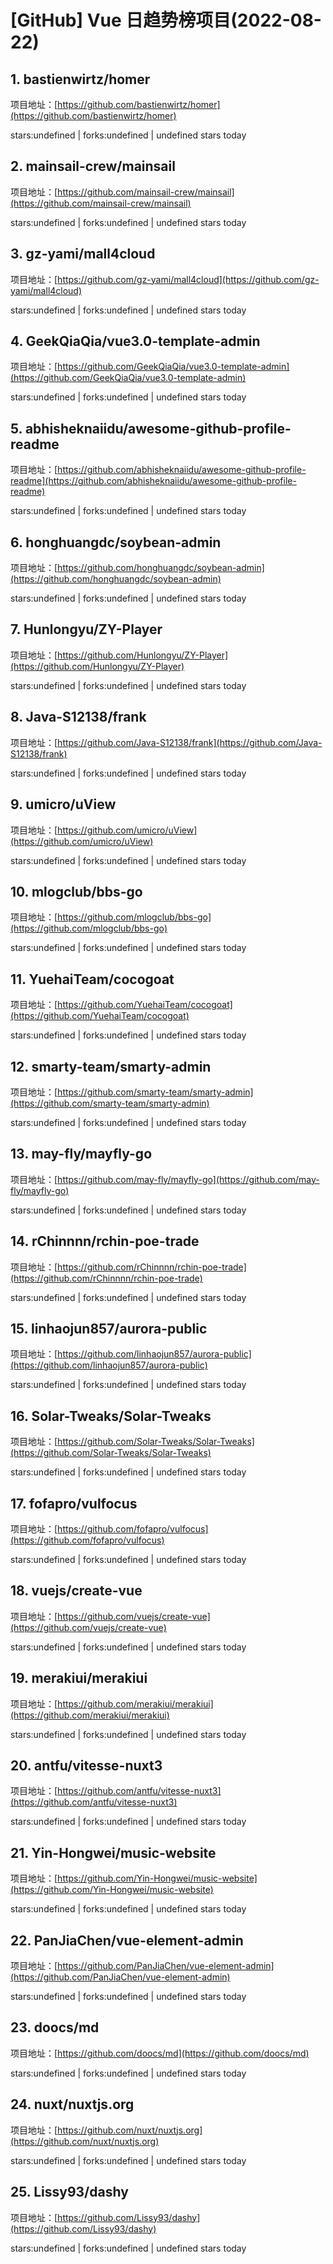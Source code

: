# [GitHub] Vue 日趋势榜项目(2022-08-22)

## 1. bastienwirtz/homer 

项目地址：[https://github.com/bastienwirtz/homer](https://github.com/bastienwirtz/homer)

stars:undefined | forks:undefined | undefined stars today 



## 2. mainsail-crew/mainsail 

项目地址：[https://github.com/mainsail-crew/mainsail](https://github.com/mainsail-crew/mainsail)

stars:undefined | forks:undefined | undefined stars today 



## 3. gz-yami/mall4cloud 

项目地址：[https://github.com/gz-yami/mall4cloud](https://github.com/gz-yami/mall4cloud)

stars:undefined | forks:undefined | undefined stars today 



## 4. GeekQiaQia/vue3.0-template-admin 

项目地址：[https://github.com/GeekQiaQia/vue3.0-template-admin](https://github.com/GeekQiaQia/vue3.0-template-admin)

stars:undefined | forks:undefined | undefined stars today 



## 5. abhisheknaiidu/awesome-github-profile-readme 

项目地址：[https://github.com/abhisheknaiidu/awesome-github-profile-readme](https://github.com/abhisheknaiidu/awesome-github-profile-readme)

stars:undefined | forks:undefined | undefined stars today 



## 6. honghuangdc/soybean-admin 

项目地址：[https://github.com/honghuangdc/soybean-admin](https://github.com/honghuangdc/soybean-admin)

stars:undefined | forks:undefined | undefined stars today 



## 7. Hunlongyu/ZY-Player 

项目地址：[https://github.com/Hunlongyu/ZY-Player](https://github.com/Hunlongyu/ZY-Player)

stars:undefined | forks:undefined | undefined stars today 



## 8. Java-S12138/frank 

项目地址：[https://github.com/Java-S12138/frank](https://github.com/Java-S12138/frank)

stars:undefined | forks:undefined | undefined stars today 



## 9. umicro/uView 

项目地址：[https://github.com/umicro/uView](https://github.com/umicro/uView)

stars:undefined | forks:undefined | undefined stars today 



## 10. mlogclub/bbs-go 

项目地址：[https://github.com/mlogclub/bbs-go](https://github.com/mlogclub/bbs-go)

stars:undefined | forks:undefined | undefined stars today 



## 11. YuehaiTeam/cocogoat 

项目地址：[https://github.com/YuehaiTeam/cocogoat](https://github.com/YuehaiTeam/cocogoat)

stars:undefined | forks:undefined | undefined stars today 



## 12. smarty-team/smarty-admin 

项目地址：[https://github.com/smarty-team/smarty-admin](https://github.com/smarty-team/smarty-admin)

stars:undefined | forks:undefined | undefined stars today 



## 13. may-fly/mayfly-go 

项目地址：[https://github.com/may-fly/mayfly-go](https://github.com/may-fly/mayfly-go)

stars:undefined | forks:undefined | undefined stars today 



## 14. rChinnnn/rchin-poe-trade 

项目地址：[https://github.com/rChinnnn/rchin-poe-trade](https://github.com/rChinnnn/rchin-poe-trade)

stars:undefined | forks:undefined | undefined stars today 



## 15. linhaojun857/aurora-public 

项目地址：[https://github.com/linhaojun857/aurora-public](https://github.com/linhaojun857/aurora-public)

stars:undefined | forks:undefined | undefined stars today 



## 16. Solar-Tweaks/Solar-Tweaks 

项目地址：[https://github.com/Solar-Tweaks/Solar-Tweaks](https://github.com/Solar-Tweaks/Solar-Tweaks)

stars:undefined | forks:undefined | undefined stars today 



## 17. fofapro/vulfocus 

项目地址：[https://github.com/fofapro/vulfocus](https://github.com/fofapro/vulfocus)

stars:undefined | forks:undefined | undefined stars today 



## 18. vuejs/create-vue 

项目地址：[https://github.com/vuejs/create-vue](https://github.com/vuejs/create-vue)

stars:undefined | forks:undefined | undefined stars today 



## 19. merakiui/merakiui 

项目地址：[https://github.com/merakiui/merakiui](https://github.com/merakiui/merakiui)

stars:undefined | forks:undefined | undefined stars today 



## 20. antfu/vitesse-nuxt3 

项目地址：[https://github.com/antfu/vitesse-nuxt3](https://github.com/antfu/vitesse-nuxt3)

stars:undefined | forks:undefined | undefined stars today 



## 21. Yin-Hongwei/music-website 

项目地址：[https://github.com/Yin-Hongwei/music-website](https://github.com/Yin-Hongwei/music-website)

stars:undefined | forks:undefined | undefined stars today 



## 22. PanJiaChen/vue-element-admin 

项目地址：[https://github.com/PanJiaChen/vue-element-admin](https://github.com/PanJiaChen/vue-element-admin)

stars:undefined | forks:undefined | undefined stars today 



## 23. doocs/md 

项目地址：[https://github.com/doocs/md](https://github.com/doocs/md)

stars:undefined | forks:undefined | undefined stars today 



## 24. nuxt/nuxtjs.org 

项目地址：[https://github.com/nuxt/nuxtjs.org](https://github.com/nuxt/nuxtjs.org)

stars:undefined | forks:undefined | undefined stars today 



## 25. Lissy93/dashy 

项目地址：[https://github.com/Lissy93/dashy](https://github.com/Lissy93/dashy)

stars:undefined | forks:undefined | undefined stars today 



